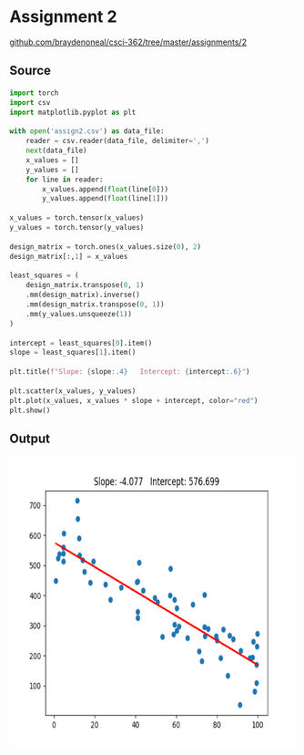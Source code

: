 <a id="top"></a>

# Assignment 2

[github.com/braydenoneal/csci-362/tree/master/assignments/2](https://github.com/braydenoneal/csci-362/tree/master/assignments/2#top)

## Source

```python
import torch
import csv
import matplotlib.pyplot as plt

with open('assign2.csv') as data_file:
    reader = csv.reader(data_file, delimiter=',')
    next(data_file)
    x_values = []
    y_values = []
    for line in reader:
        x_values.append(float(line[0]))
        y_values.append(float(line[1]))

x_values = torch.tensor(x_values)
y_values = torch.tensor(y_values)

design_matrix = torch.ones(x_values.size(0), 2)
design_matrix[:,1] = x_values

least_squares = (
    design_matrix.transpose(0, 1)
    .mm(design_matrix).inverse()
    .mm(design_matrix.transpose(0, 1))
    .mm(y_values.unsqueeze(1))
)

intercept = least_squares[0].item()
slope = least_squares[1].item()

plt.title(f"Slope: {slope:.4}   Intercept: {intercept:.6}")

plt.scatter(x_values, y_values)
plt.plot(x_values, x_values * slope + intercept, color="red")
plt.show()
```

## Output

<img height="512" src="output.png">
